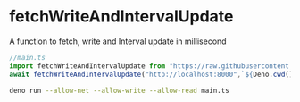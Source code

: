 # fetchWriteAndIntervalUpdate
A function to fetch, write and Interval update in millisecond
```typescript
//main.ts
import fetchWriteAndIntervalUpdate from "https://raw.githubusercontent.com/OverGlass/fetchWriteAndIntervalUpdate/v0.0.1/fetchWriteAndIntervalUpdate.ts"
await fetchWriteAndIntervalUpdate("http://localhost:8000",`${Deno.cwd()}/db.json`, 5000)
```
```sh
deno run --allow-net --allow-write --allow-read main.ts
```
